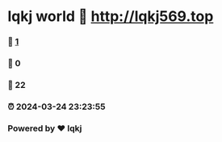 # lqkj world :link: http://lqkj569.top 
### :page_facing_up: [1](http://lqkj569.top/tag.html) 
### :speech_balloon: 0 
### :hibiscus: 22 
### :alarm_clock: 2024-03-24 23:23:55 
### Powered by :heart: lqkj
